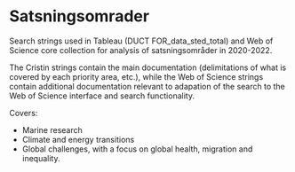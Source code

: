 # Satsningsomrader

Search strings used in Tableau (DUCT FOR_data_sted_total) and Web of Science core collection for analysis of satsningsområder in 2020-2022. 

The Cristin strings contain the main documentation (delimitations of what is covered by each priority area, etc.), while the Web of Science strings contain additional documentation relevant to adapation of the search to the Web of Science interface and search functionality. 

Covers:
* Marine research
* Climate and energy transitions
* Global challenges, with a focus on global health, migration and inequality.
